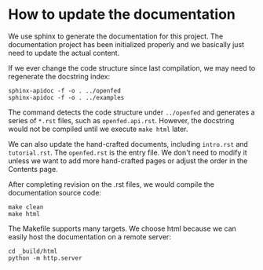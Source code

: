 # How to update the documentation

We use sphinx to generate the documentation for this project.
The documentation project has been initialized properly and we basically just need to update the actual content.

If we ever change the code structure since last compilation, we may need to regenerate the docstring index:

```shell
sphinx-apidoc -f -o . ../openfed
sphinx-apidoc -f -o . ../examples
```

The command detects the code structure under `../openfed` and generates a series of `*.rst` files, such as `openfed.api.rst`.
However, the docstring would not be compiled until we execute `make html` later.

We can also update the hand-crafted documents, including `intro.rst` and `tutorial.rst`.
The `openfed.rst` is the entry file. We don't need to modify it unless we want to add more hand-crafted pages or adjust the order in the Contents page.

After completing revision on the .rst files, we would compile the documentation source code:

```shell
make clean
make html
```

The Makefile supports many targets. We choose html because we can easily host the documentation on a remote server:

```shell
cd _build/html
python -m http.server
```
